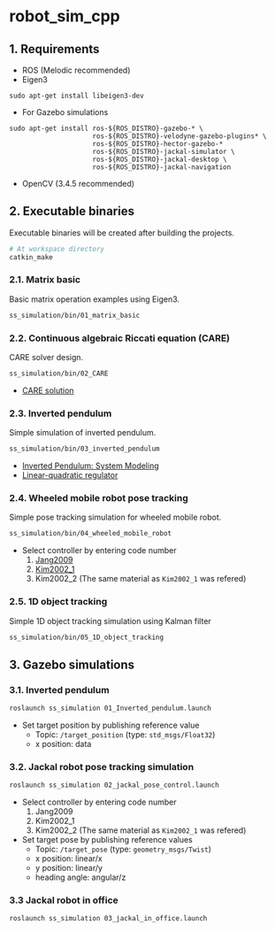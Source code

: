 # robot_sim_cpp
## 1. Requirements
* ROS (Melodic recommended)
* Eigen3
```
sudo apt-get install libeigen3-dev
```
* For Gazebo simulations
```
sudo apt-get install ros-${ROS_DISTRO}-gazebo-* \
                     ros-${ROS_DISTRO}-velodyne-gazebo-plugins* \
                     ros-${ROS_DISTRO}-hector-gazebo-*
                     ros-${ROS_DISTRO}-jackal-simulator \
                     ros-${ROS_DISTRO}-jackal-desktop \
                     ros-${ROS_DISTRO}-jackal-navigation
```
* OpenCV (3.4.5 recommended)

## 2. Executable binaries
Executable binaries will be created after building the projects.
```bash
# At workspace directory
catkin_make
```

### 2.1. Matrix basic
Basic matrix operation examples using Eigen3.
```bash
ss_simulation/bin/01_matrix_basic
```

### 2.2. Continuous algebraic Riccati equation (CARE)
CARE solver design.
```bash
ss_simulation/bin/02_CARE
```
* [CARE solution](https://en.wikipedia.org/wiki/Algebraic_Riccati_equation#Solution)

### 2.3. Inverted pendulum
Simple simulation of inverted pendulum.
```bash
ss_simulation/bin/03_inverted_pendulum
```
* [Inverted Pendulum: System Modeling](https://ctms.engin.umich.edu/CTMS/index.php?example=InvertedPendulum&section=SystemModeling)
* [Linear-quadratic regulator](https://en.wikipedia.org/wiki/Linear%E2%80%93quadratic_regulator)

### 2.4. Wheeled mobile robot pose tracking
Simple pose tracking simulation for wheeled mobile robot.
```bash
ss_simulation/bin/04_wheeled_mobile_robot
```
* Select controller by entering code number
    1. [Jang2009](https://www.researchgate.net/publication/224560616_Neuro-fuzzy_Network_Control_for_a_Mobile_Robot)
    2. [Kim2002_1](http://dcsl.gatech.edu/papers/tra02.pdf)
    3. Kim2002_2 (The same material as ```Kim2002_1``` was refered)

### 2.5. 1D object tracking
Simple 1D object tracking simulation using Kalman filter
```bash
ss_simulation/bin/05_1D_object_tracking
```

## 3. Gazebo simulations
### 3.1. Inverted pendulum
```bash
roslaunch ss_simulation 01_Inverted_pendulum.launch
```
* Set target position by publishing reference value
    * Topic: ```/target_position``` (type: ```std_msgs/Float32```)
    * x position: data

### 3.2. Jackal robot pose tracking simulation
```bash
roslaunch ss_simulation 02_jackal_pose_control.launch
```
* Select controller by entering code number
    1. Jang2009
    2. Kim2002_1
    3. Kim2002_2 (The same material as ```Kim2002_1``` was refered)
* Set target pose by publishing reference values
    * Topic: ```/target_pose``` (type: ```geometry_msgs/Twist```)
    * x position: linear/x
    * y position: linear/y
    * heading angle: angular/z

### 3.3 Jackal robot in office
```bash
roslaunch ss_simulation 03_jackal_in_office.launch
```
